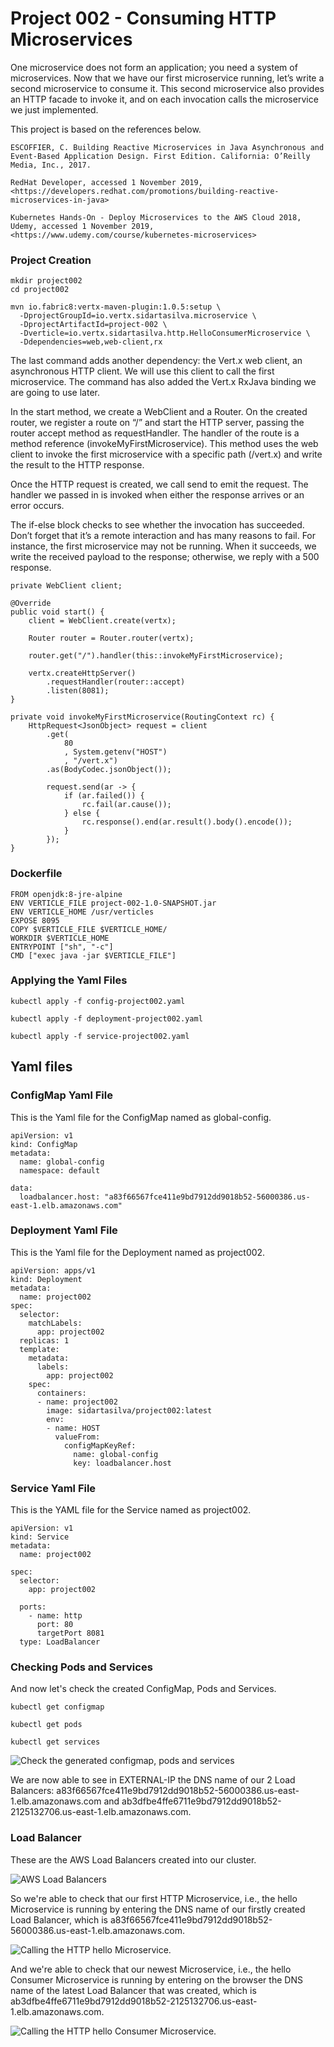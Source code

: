 # Project 002 - Consuming HTTP Microservices

One microservice does not form an application; you need a system of microservices. Now that we have our first microservice running, let’s write a second microservice to consume it. This second microservice also provides an HTTP facade to invoke it, and on each invocation calls the microservice we just implemented.

This project is based on the references below.

    ESCOFFIER, C. Building Reactive Microservices in Java Asynchronous and Event-Based Application Design. First Edition. California: O’Reilly Media, Inc., 2017.

    RedHat Developer, accessed 1 November 2019, <https://developers.redhat.com/promotions/building-reactive-microservices-in-java>

    Kubernetes Hands-On - Deploy Microservices to the AWS Cloud 2018, Udemy, accessed 1 November 2019, <https://www.udemy.com/course/kubernetes-microservices>


### Project Creation

    mkdir project002
    cd project002

    mvn io.fabric8:vertx-maven-plugin:1.0.5:setup \
      -DprojectGroupId=io.vertx.sidartasilva.microservice \
      -DprojectArtifactId=project-002 \
      -Dverticle=io.vertx.sidartasilva.http.HelloConsumerMicroservice \
      -Ddependencies=web,web-client,rx

The last command adds another dependency: the Vert.x web client, an asynchronous HTTP client. We will use this client to call the first microservice. The command has also added the Vert.x RxJava binding we are going to use later.

In the start method, we create a WebClient and a Router. On the created router, we register a route on “/” and start the HTTP server, passing the router accept method as requestHandler. The handler of the route is a method reference (invokeMyFirstMicroservice). This method uses the web client to invoke  the first microservice with a specific path (/vert.x) and write the result to the HTTP response.

Once the HTTP request is created, we call send to emit the request. The handler we passed in is invoked when either the response arrives or an error occurs.

The if-else block checks to see whether the invocation has succeeded. Don’t forget that it’s a remote interaction and has many reasons to fail. For instance, the first microservice may not be running. When it succeeds, we write the received payload to the response; otherwise, we reply with a 500 response.
 

    private WebClient client;

    @Override
    public void start() {
        client = WebClient.create(vertx);

        Router router = Router.router(vertx);

        router.get("/").handler(this::invokeMyFirstMicroservice);

        vertx.createHttpServer()
            .requestHandler(router::accept)
            .listen(8081);
    }

    private void invokeMyFirstMicroservice(RoutingContext rc) {
        HttpRequest<JsonObject> request = client
            .get(
                80
                , System.getenv("HOST")
                , "/vert.x")
            .as(BodyCodec.jsonObject());

            request.send(ar -> {
                if (ar.failed()) {
                    rc.fail(ar.cause());
                } else {
                    rc.response().end(ar.result().body().encode());
                }
            });
    }
 
 
### Dockerfile

    FROM openjdk:8-jre-alpine
    ENV VERTICLE_FILE project-002-1.0-SNAPSHOT.jar
    ENV VERTICLE_HOME /usr/verticles
    EXPOSE 8095
    COPY $VERTICLE_FILE $VERTICLE_HOME/
    WORKDIR $VERTICLE_HOME
    ENTRYPOINT ["sh", "-c"]
    CMD ["exec java -jar $VERTICLE_FILE"]


### Applying the Yaml Files


    kubectl apply -f config-project002.yaml

    kubectl apply -f deployment-project002.yaml

    kubectl apply -f service-project002.yaml


## Yaml files


### ConfigMap Yaml File


This is the Yaml file for the ConfigMap named as global-config.

    apiVersion: v1
    kind: ConfigMap
    metadata:
      name: global-config
      namespace: default

    data:
      loadbalancer.host: "a83f66567fce411e9bd7912dd9018b52-56000386.us-east-1.elb.amazonaws.com"



### Deployment Yaml File


This is the Yaml file for the Deployment named as project002.

 
    apiVersion: apps/v1
    kind: Deployment
    metadata:
      name: project002
    spec:
      selector:
        matchLabels:
          app: project002
      replicas: 1
      template:
        metadata:
          labels:
            app: project002
        spec:
          containers:
          - name: project002
            image: sidartasilva/project002:latest
            env:
            - name: HOST
              valueFrom:
                configMapKeyRef:
                  name: global-config
                  key: loadbalancer.host

 
 ### Service Yaml File


This is the YAML file for the Service named as project002.


    apiVersion: v1
    kind: Service
    metadata:
      name: project002

    spec:
      selector:
        app: project002

      ports:
        - name: http
          port: 80
          targetPort 8081
      type: LoadBalancer



### Checking Pods and Services

And now let's check the created ConfigMap, Pods and Services.


    kubectl get configmap

    kubectl get pods

    kubectl get services


![](images/Captura-de-tela-de-2019-11-03-15-54-28.png "Check the generated configmap, pods and services")


We are now able to see in EXTERNAL-IP the DNS name of our 2 Load Balancers: a83f66567fce411e9bd7912dd9018b52-56000386.us-east-1.elb.amazonaws.com and ab3dfbe4ffe6711e9bd7912dd9018b52-2125132706.us-east-1.elb.amazonaws.com.


 ### Load Balancer

These are the AWS Load Balancers created into our cluster.

![](images/Captura-de-tela-de-2019-11-03-16-00-49.png "AWS Load Balancers")


So we're able to check that our first HTTP Microservice, i.e., the hello Microservice is running by entering the DNS name of our firstly created Load Balancer, which is a83f66567fce411e9bd7912dd9018b52-56000386.us-east-1.elb.amazonaws.com.


![](images/Captura-de-tela-de-2019-11-03-09-41-38.png "Calling the HTTP hello Microservice.")


And we're able to check that our newest Microservice, i.e., the hello Consumer Microservice is running by entering on the browser the DNS name of the latest Load Balancer that was created, which is ab3dfbe4ffe6711e9bd7912dd9018b52-2125132706.us-east-1.elb.amazonaws.com.


![](images/Captura-de-tela-de-2019-11-03-15-35-53.png "Calling the HTTP hello Consumer Microservice.")
